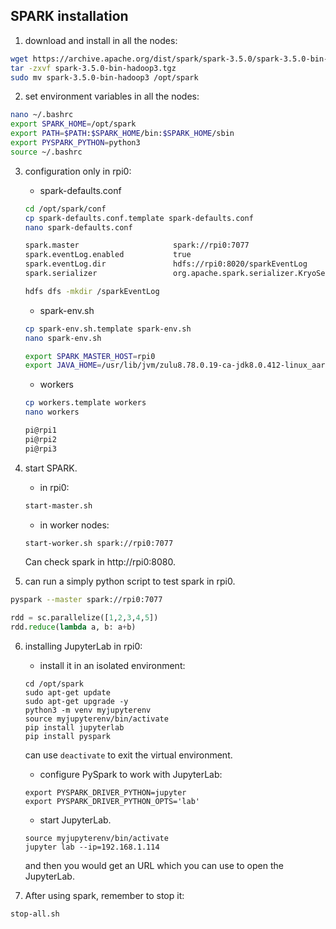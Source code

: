 ## SPARK installation
1. download and install in all the nodes:
~~~bash
wget https://archive.apache.org/dist/spark/spark-3.5.0/spark-3.5.0-bin-hadoop3.tgz
tar -zxvf spark-3.5.0-bin-hadoop3.tgz
sudo mv spark-3.5.0-bin-hadoop3 /opt/spark
~~~

2. set environment variables in all the nodes:
~~~bash
nano ~/.bashrc
export SPARK_HOME=/opt/spark
export PATH=$PATH:$SPARK_HOME/bin:$SPARK_HOME/sbin
export PYSPARK_PYTHON=python3
source ~/.bashrc
~~~

3. configuration only in rpi0:
    - spark-defaults.conf
    ~~~bash
    cd /opt/spark/conf
    cp spark-defaults.conf.template spark-defaults.conf
    nano spark-defaults.conf

    spark.master                     spark://rpi0:7077
    spark.eventLog.enabled           true
    spark.eventLog.dir               hdfs://rpi0:8020/sparkEventLog
    spark.serializer                 org.apache.spark.serializer.KryoSerializer

    hdfs dfs -mkdir /sparkEventLog
    ~~~

    - spark-env.sh
    ~~~bash
    cp spark-env.sh.template spark-env.sh
    nano spark-env.sh
    
    export SPARK_MASTER_HOST=rpi0
    export JAVA_HOME=/usr/lib/jvm/zulu8.78.0.19-ca-jdk8.0.412-linux_aarch64
    ~~~

    - workers
    ~~~bash
    cp workers.template workers
    nano workers

    pi@rpi1
    pi@rpi2
    pi@rpi3
    ~~~

4. start SPARK.
    - in rpi0:
    ~~~bash
    start-master.sh
    ~~~
    - in worker nodes:
    ~~~bash
    start-worker.sh spark://rpi0:7077
    ~~~
    Can check spark in http://rpi0:8080.

5. can run a simply python script to test spark in rpi0.
~~~bash
pyspark --master spark://rpi0:7077
~~~
~~~python
rdd = sc.parallelize([1,2,3,4,5])
rdd.reduce(lambda a, b: a+b)
~~~

6. installing JupyterLab in rpi0:

    - install it in an isolated environment:
    ```
    cd /opt/spark
    sudo apt-get update
    sudo apt-get upgrade -y
    python3 -m venv myjupyterenv
    source myjupyterenv/bin/activate
    pip install jupyterlab
    pip install pyspark
    ```
    can use `deactivate` to exit the virtual environment.

    - configure PySpark to work with JupyterLab:
    ```
    export PYSPARK_DRIVER_PYTHON=jupyter
    export PYSPARK_DRIVER_PYTHON_OPTS='lab'
    ```

    - start JupyterLab.
    ```
    source myjupyterenv/bin/activate
    jupyter lab --ip=192.168.1.114
    ```
    and then you would get an URL which you can use to open the JupyterLab.

7. After using spark, remember to stop it:
```
stop-all.sh
```
